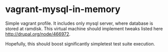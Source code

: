 vagrant-mysql-in-memory
=======================

Simple vagrant profile. It includes only mysql server, where database is stored at ramdisk. 
This virtual machine should implement tweaks listed here http://drupal.org/node/466972.

Hopefully, this should boost significantly simpletest test suite execution.